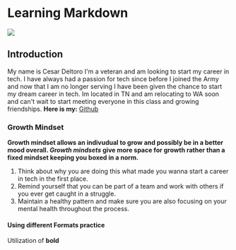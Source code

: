 # Learning Markdown
![](https://ibb.co/7nrTghg)
## Introduction
My name is Cesar Deltoro I'm a veteran and am looking to start my career in tech. I have always had a passion for tech since before I joined the Army and now that I am no longer serving I have been given the chance to start my dream career in tech. Im located in TN and am relocating to WA soon and can't wait to start meeting everyone in this class and growing friendships.
**Here is my:**  [Github](https://github.com/cesardeltoroc)

### Growth Mindset
**Growth mindset allows an indivudual to grow and possibly be in a better mood overall. _Growth mindsets_ give more space for growth rather than a fixed mindset keeping you boxed in a norm.**

1. Think about why you are doing this what made you wanna start a career in tech in the first place.
2. Remind yourself that you can be part of a team and work with others if you ever get caught in a struggle.
3. Maintain a healthy pattern and make sure you are also focusing on your mental health throughout the process.

#### Using different Formats practice
Utilization of **bold** 

